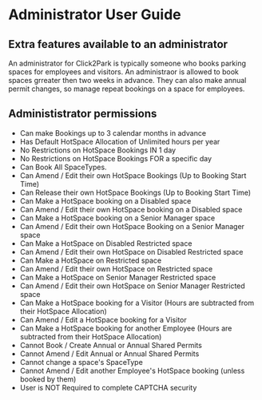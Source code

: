 # Administrator User Guide

## Extra features available to an administrator


An administrator for Click2Park is typically someone who books parking spaces for employees and visitors. An administraor is allowed to book spaces grreater then two weeks in advance. They can also make annual permit changes, so manage repeat bookings on a space for employees.


## Administistrator permissions

* Can make Bookings up to 3 calendar months in advance
* Has Default HotSpace Allocation of Unlimited hours per year
* No Restrictions on HotSpace Bookings IN 1 day
* No Restrictions on HotSpace Bookings FOR a specific day
* Can Book All SpaceTypes.
* Can Amend / Edit their own HotSpace Bookings (Up to Booking Start Time)
* Can Release their own HotSpace Bookings (Up to Booking Start Time)
* Can Make a HotSpace booking on a Disabled space
* Can Amend / Edit their own HotSpace booking on a Disabled space
* Can Make a HotSpace booking on a Senior Manager space
* Can Amend / Edit their own HotSpace Booking on a Senior Manager space
* Can Make a HotSpace on Disabled Restricted space
* Can Amend / Edit their own HotSpace on Disabled Restricted space
* Can Make a HotSpace on Restricted space
* Can Amend / Edit their own  HotSpace on Restricted space
* Can Make a HotSpace on Senior Manager Restricted space
* Can Amend / Edit their own HotSpace on Senior Manager Restricted space
* Can Make a HotSpace booking for a Visitor (Hours are subtracted from their HotSpace Allocation)
* Can Amend / Edit a HotSpace booking for a Visitor
* Can Make a HotSpace booking for another Employee (Hours are subtracted from their HotSpace Allocation)
* Cannot Book / Create Annual or Annual Shared Permits
* Cannot Amend / Edit Annual or Annual Shared Permits
* Cannot change a space's SpaceType
* Cannot Amend / Edit another Employee's HotSpace booking (unless booked by them)
* User is NOT Required to complete CAPTCHA security


